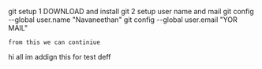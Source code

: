 
git setup 
    1 DOWNLOAD  and install git
    2 setup user name and mail
        git config --global user.name "Navaneethan"
        git config --global user.email "YOR MAIL"

    from this we can continiue

hi all
im addign this for test deff